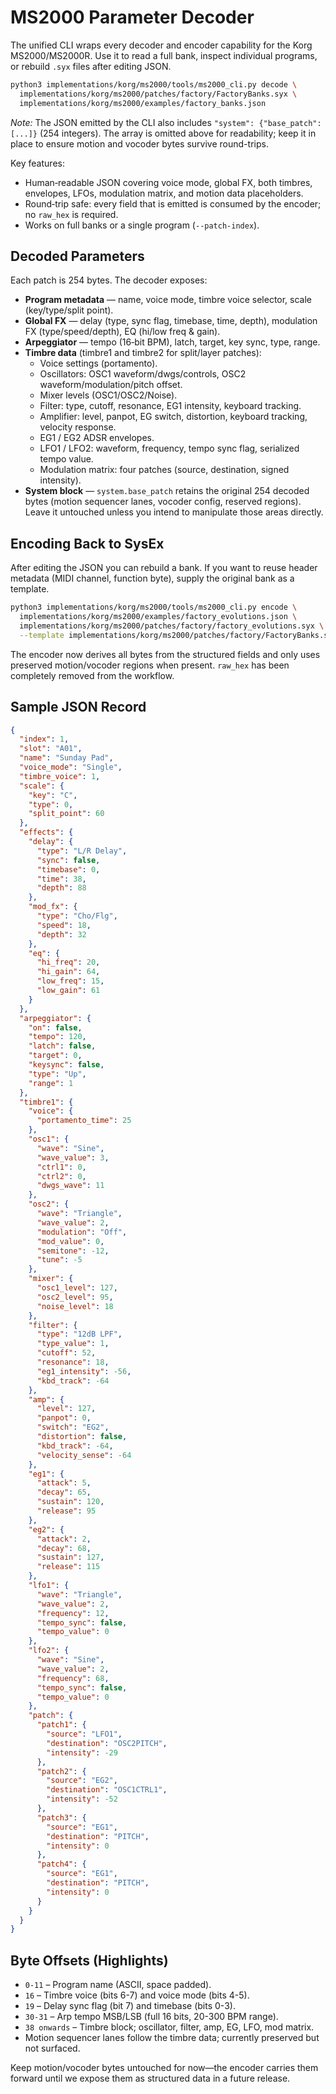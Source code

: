 # MS2000 Parameter Decoder

The unified CLI wraps every decoder and encoder capability for the Korg MS2000/MS2000R. Use it to read a full bank, inspect individual programs, or rebuild `.syx` files after editing JSON.

```bash
python3 implementations/korg/ms2000/tools/ms2000_cli.py decode \
  implementations/korg/ms2000/patches/factory/FactoryBanks.syx \
  implementations/korg/ms2000/examples/factory_banks.json
```

_Note:_ The JSON emitted by the CLI also includes `"system": {"base_patch": [...]}` (254 integers). The array is omitted above for readability; keep it in place to ensure motion and vocoder bytes survive round-trips.

Key features:
- Human‑readable JSON covering voice mode, global FX, both timbres, envelopes, LFOs, modulation matrix, and motion data placeholders.
- Round‑trip safe: every field that is emitted is consumed by the encoder; no `raw_hex` is required.
- Works on full banks or a single program (`--patch-index`).

## Decoded Parameters

Each patch is 254 bytes. The decoder exposes:

- **Program metadata** — name, voice mode, timbre voice selector, scale (key/type/split point).
- **Global FX** — delay (type, sync flag, timebase, time, depth), modulation FX (type/speed/depth), EQ (hi/low freq & gain).
- **Arpeggiator** — tempo (16‑bit BPM), latch, target, key sync, type, range.
- **Timbre data** (timbre1 and timbre2 for split/layer patches):
  - Voice settings (portamento).
  - Oscillators: OSC1 waveform/dwgs/controls, OSC2 waveform/modulation/pitch offset.
  - Mixer levels (OSC1/OSC2/Noise).
  - Filter: type, cutoff, resonance, EG1 intensity, keyboard tracking.
  - Amplifier: level, panpot, EG switch, distortion, keyboard tracking, velocity response.
  - EG1 / EG2 ADSR envelopes.
  - LFO1 / LFO2: waveform, frequency, tempo sync flag, serialized tempo value.
  - Modulation matrix: four patches (source, destination, signed intensity).
- **System block** — `system.base_patch` retains the original 254 decoded bytes (motion sequencer lanes, vocoder config, reserved regions). Leave it untouched unless you intend to manipulate those areas directly.

## Encoding Back to SysEx

After editing the JSON you can rebuild a bank. If you want to reuse header metadata (MIDI channel, function byte), supply the original bank as a template.

```bash
python3 implementations/korg/ms2000/tools/ms2000_cli.py encode \
  implementations/korg/ms2000/examples/factory_evolutions.json \
  implementations/korg/ms2000/patches/factory/factory_evolutions.syx \
  --template implementations/korg/ms2000/patches/factory/FactoryBanks.syx
```

The encoder now derives all bytes from the structured fields and only uses preserved motion/vocoder regions when present. `raw_hex` has been completely removed from the workflow.

## Sample JSON Record

```json
{
  "index": 1,
  "slot": "A01",
  "name": "Sunday Pad",
  "voice_mode": "Single",
  "timbre_voice": 1,
  "scale": {
    "key": "C",
    "type": 0,
    "split_point": 60
  },
  "effects": {
    "delay": {
      "type": "L/R Delay",
      "sync": false,
      "timebase": 0,
      "time": 38,
      "depth": 88
    },
    "mod_fx": {
      "type": "Cho/Flg",
      "speed": 18,
      "depth": 32
    },
    "eq": {
      "hi_freq": 20,
      "hi_gain": 64,
      "low_freq": 15,
      "low_gain": 61
    }
  },
  "arpeggiator": {
    "on": false,
    "tempo": 120,
    "latch": false,
    "target": 0,
    "keysync": false,
    "type": "Up",
    "range": 1
  },
  "timbre1": {
    "voice": {
      "portamento_time": 25
    },
    "osc1": {
      "wave": "Sine",
      "wave_value": 3,
      "ctrl1": 0,
      "ctrl2": 0,
      "dwgs_wave": 11
    },
    "osc2": {
      "wave": "Triangle",
      "wave_value": 2,
      "modulation": "Off",
      "mod_value": 0,
      "semitone": -12,
      "tune": -5
    },
    "mixer": {
      "osc1_level": 127,
      "osc2_level": 95,
      "noise_level": 18
    },
    "filter": {
      "type": "12dB LPF",
      "type_value": 1,
      "cutoff": 52,
      "resonance": 18,
      "eg1_intensity": -56,
      "kbd_track": -64
    },
    "amp": {
      "level": 127,
      "panpot": 0,
      "switch": "EG2",
      "distortion": false,
      "kbd_track": -64,
      "velocity_sense": -64
    },
    "eg1": {
      "attack": 5,
      "decay": 65,
      "sustain": 120,
      "release": 95
    },
    "eg2": {
      "attack": 2,
      "decay": 68,
      "sustain": 127,
      "release": 115
    },
    "lfo1": {
      "wave": "Triangle",
      "wave_value": 2,
      "frequency": 12,
      "tempo_sync": false,
      "tempo_value": 0
    },
    "lfo2": {
      "wave": "Sine",
      "wave_value": 2,
      "frequency": 68,
      "tempo_sync": false,
      "tempo_value": 0
    },
    "patch": {
      "patch1": {
        "source": "LFO1",
        "destination": "OSC2PITCH",
        "intensity": -29
      },
      "patch2": {
        "source": "EG2",
        "destination": "OSC1CTRL1",
        "intensity": -52
      },
      "patch3": {
        "source": "EG1",
        "destination": "PITCH",
        "intensity": 0
      },
      "patch4": {
        "source": "EG1",
        "destination": "PITCH",
        "intensity": 0
      }
    }
  }
}
```

## Byte Offsets (Highlights)

- `0-11` – Program name (ASCII, space padded).
- `16` – Timbre voice (bits 6-7) and voice mode (bits 4-5).
- `19` – Delay sync flag (bit 7) and timebase (bits 0-3).
- `30-31` – Arp tempo MSB/LSB (full 16 bits, 20-300 BPM range).
- `38 onwards` – Timbre block; oscillator, filter, amp, EG, LFO, mod matrix.
- Motion sequencer lanes follow the timbre data; currently preserved but not surfaced.

Keep motion/vocoder bytes untouched for now—the encoder carries them forward until we expose them as structured data in a future release.
